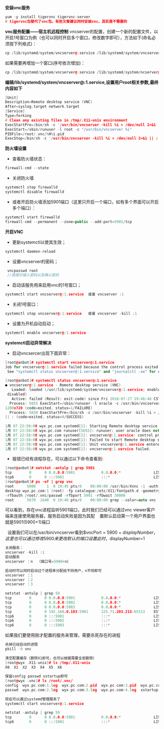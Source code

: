 **安装vnc服务**
```cpp
yum -y install tigervnc tigervnc-server  
# tigervnc包替代了vnc包，有些文章建议同时安装vnc，其实是不需要的  
```
**vnc服务配置——宿主机远程控制**
vncserver的配置，创建一个新的配置文件，以开启1号窗口为例（也可以同时开启多个窗口，修改数字即可），方法如下(命名必须按下列格式)：
```cpp
cp /lib/systemd/system/vncserver@.service /lib/systemd/system/vncserver@:1.service
```
如果需要再增加一个窗口(序号依次增加)：
```cpp
cp /lib/systemd/system/vncserver@.service /lib/systemd/system/ncserver@:2.service
```
**编辑/lib/systemd/system/vncserver@:1.service,设置用户root相关参数,最终内容如下**
```cpp
[Unit]
Description=Remote desktop service (VNC)
After=syslog.target network.target
[Service]
Type=forking
# Clean any existing files in /tmp/.X11-unix environment
ExecStartPre=/bin/sh -c '/usr/bin/vncserver -kill %i > /dev/null 2>&1 || :'
ExecStart=/sbin/runuser -l root -c "/usr/bin/vncserver %i"
PIDFile=/root/.vnc/%H%i.pid
ExecStop=/bin/sh -c '/usr/bin/vncserver -kill %i > /dev/null 2>&1 || :'
```
**防火墙设置**
- 查看防火墙状态：
```cpp
firewall-cmd --state
```
- 关闭防火墙
```cpp
systemctl stop firewalld
systemctl disable firewalld
```
- 或者开启防火墙添加5901端口（这里只开启一个端口，如有多个界面可以开启多个端口）：
```cpp
systemctl start firewalld
firewall-cmd --permanent --zone=public --add-port=5901/tcp
```
**开启VNC**
- 更新systemctl以使其生效；
```cpp
systemctl daemon-reload 
```
- 设置vncserver的密码；
```cpp
 vncpasswd root
 //按提示输入密码以及确认密码
```
- 启动该服务用来启用vnc的1号窗口；
```cpp
systemctl start vncserver@:1.service  或者 vncserver :1
```
- 关闭1号窗口：
```cpp
systemctl stop vncserver@:1.service   或者 vncserver -kill :1
```
- 设置为开机自动启动；
```cpp
systemctl enable vncserver@:1.service
```
**systemctl启动异常解决**
- 启动vncsercer出现下面异常：
```cpp
[root@anbot]# systemctl start vncserver@:1.service
Job for vncserver@:1.service failed because the control process exited with error code.
 See "systemctl status vncserver@:1.service" and "journalctl -xe" for details.
 
[root@anbot]# systemctl status vncserver@:1.service
● vncserver@:1.service - Remote desktop service (VNC)
   Loaded: loaded (/usr/lib/systemd/system/vncserver@:1.service; enabled; vendor preset:
 disabled)
   Active: failed (Result: exit-code) since Fri 2018-07-27 19:46:46 CST; 1min 55s ago
  Process: 5655 ExecStart=/sbin/runuser -l oracle -c /usr/bin/vncserver %i -geometry 
1280x720 (code=exited, status=1/FAILURE)
  Process: 5650 ExecStartPre=/bin/sh -c /usr/bin/vncserver -kill %i > /dev/null 2>&1 
|| : (code=exited, status=0/SUCCESS)
 
1月 07 22:58:08 wyx.pc.com systemd[1]: Starting Remote desktop service (VNC)...
1月 07 22:58:08 wyx.pc.com runuser[5655]: runuser: user oracle does not exist
1月 07 22:58:08 wyx.pc.com systemd[1]: vncserver@:1.service: control process...=1
1月 07 22:58:08 wyx.pc.com systemd[1]: Failed to start Remote desktop servic...).
1月 07 22:58:08 wyx.pc.com systemd[1]: Unit vncserver@:1.service entered fai...e.
1月 07 22:58:08 wyx.pc.com systemd[1]: vncserver@:1.service failed.
```
- 报错已经有进程存在，可以通过以下命令查看到:
```cpp
[root@anbot]# netstat -antulp | grep 5901
tcp        0      0 0.0.0.0:5901            0.0.0.0:*               LISTEN      5008/Xvnc           
tcp6       0      0 :::5901                 :::*                    LISTEN      5008/Xvnc           
[root@anbot]# ps -ef | grep vnc
root      5008     1  0 19:45 pts/0    00:00:00 /usr/bin/Xvnc :1 -auth /root/.Xauthority -
desktop wyx.pc.com:1 (root) -fp catalogue:/etc/X11/fontpath.d -geometry 1024x768 -pn 
-rfbauth /root/.vnc/passwd -rfbport 5901 -rfbwait 30000
root      5678  1640  0 19:48 pts/0    00:00:00 grep --color=auto vnc
```
可以看到，存在vnc进程监听5901端口，此时我们已经可以通过vnc viewer客户端来连接使用服务器，服务启动失败是因为其配    置默认启动第一个用户界面也就是5901(5900+1)端口

  设置我们可以在/usr/bin/vncserver看到$vncPort = 5900 + $displayNumber，这里也可以通过修改5900来更改默认的端口设置
  此时，$displayNumber=1
```cpp
关闭服务：
vncserver -kill :1
启动服务
vncserver ：n  （端口号=5900+n）
 
启动时可以同时启动过个进程来分配给不同用户，n不同即可
vncserver ：1
vncserver ：2
vncserver ：3
 
netstat -antulp | grep 59
tcp        0      0 0.0.0.0:5901            0.0.0.0:*               LISTEN      6510/Xvnc           
tcp        0      0 0.0.0.0:5902            0.0.0.0:*               LISTEN      11064/Xvnc          
tcp        0      0 0.0.0.0:5903            0.0.0.0:*               LISTEN      12457/Xvnc          
tcp        0      0 192.168.0.103:5901      125.71.203.215:65313    ESTABLISHED 6510/Xvnc           
tcp6       0      0 :::5901                 :::*                    LISTEN      6510/Xvnc           
tcp6       0      0 :::5902                 :::*                    LISTEN      11064/Xvnc          
tcp6       0      0 :::5903                 :::*                    LISTEN      12457/Xvnc

```
如果我们要使用刚才配置的服务来管理，需要杀死存在的进程
```cpp
杀掉已经启动的进程
pkill -9 vnc
 
清空配置缓存（删除X1即可，也可以根据需要全部删除）
[root@wyx .X11-unix]# ls /tmp/.X11-unix
X0  X1  X2  X3  X4  X5  X6
 
保留config passwd xstartup即可
[root@wyx .vnc]# ls /root/.vnc/
config  wyx.pc.com:1.log  wyx.pc.com:2.pid  wyx.pc.com:3.pid  wyx.pc.com:4.pid
passwd  wyx.pc.com:2.log  wyx.pc.com:3.log  wyx.pc.com:4.log  xstartup
 
现在可以通过systemd管理服务了
systemctl start vncserver@:1.service
 
netstat -antulp | grep 59
tcp        0      0 0.0.0.0:5901            0.0.0.0:*               LISTEN      5611/Xvnc           
tcp6       0      0 :::5901                 :::*                    LISTEN      5611/Xvnc 

```